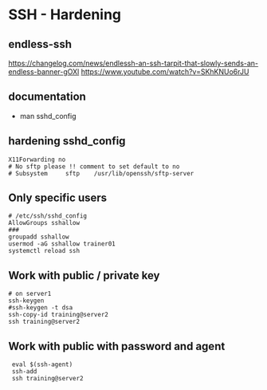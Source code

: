 # SSH - Hardening 

## endless-ssh 

https://changelog.com/news/endlessh-an-ssh-tarpit-that-slowly-sends-an-endless-banner-gOXl
https://www.youtube.com/watch?v=SKhKNUo6rJU

## documentation 

  * man sshd_config 
  
 ## hardening sshd_config 
 
```
X11Forwarding no
# No sftp please !! comment to set default to no 
# Subsystem     sftp    /usr/lib/openssh/sftp-server
```

## Only specific users 

```
# /etc/ssh/sshd_config 
AllowGroups sshallow
### 
groupadd sshallow
usermod -aG sshallow trainer01
systemctl reload ssh

```

## Work with public / private key 

```
# on server1 
ssh-keygen 
#ssh-keygen -t dsa 
ssh-copy-id training@server2
ssh training@server2
```

## Work with public with password and agent 

```
 eval $(ssh-agent)
 ssh-add
 ssh training@server2
```

